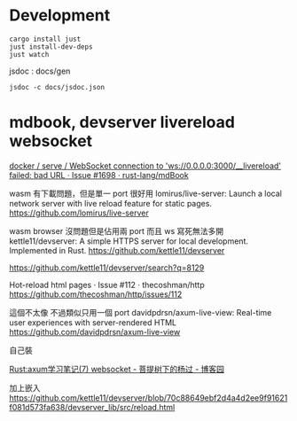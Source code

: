 # Development

```
cargo install just
just install-dev-deps
just watch
```

jsdoc : docs/gen 

```
jsdoc -c docs/jsdoc.json
```


# mdbook, devserver livereload websocket

[docker / serve / WebSocket connection to 'ws://0.0.0.0:3000/__livereload' failed: bad URL · Issue #1698 · rust-lang/mdBook](https://github.com/rust-lang/mdBook/issues/1698)

wasm 有下載問題，但是單一 port 很好用
lomirus/live-server: Launch a local network server with live reload feature for static pages.
https://github.com/lomirus/live-server

wasm browser 沒問題但是佔用兩 port 而且 ws 寫死無法多開
kettle11/devserver: A simple HTTPS server for local development. Implemented in Rust.
https://github.com/kettle11/devserver

https://github.com/kettle11/devserver/search?q=8129

Hot-reload html pages · Issue #112 · thecoshman/http
https://github.com/thecoshman/http/issues/112

這個不太像 不過類似只用一個 port 
davidpdrsn/axum-live-view: Real-time user experiences with server-rendered HTML
https://github.com/davidpdrsn/axum-live-view

自己裝

[Rust:axum学习笔记(7) websocket - 菩提树下的杨过 - 博客园](https://www.cnblogs.com/yjmyzz/p/axum_tutorial_7_websocket.html)

加上嵌入 https://github.com/kettle11/devserver/blob/70c88649ebf2d4a4d2ee9f91621f081d573fa638/devserver_lib/src/reload.html

